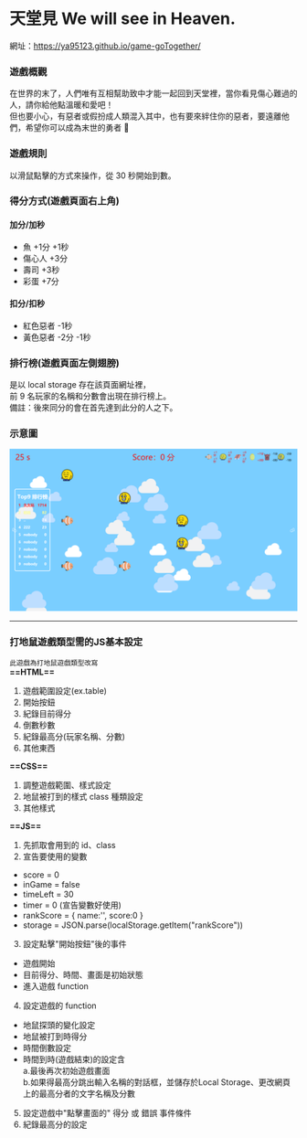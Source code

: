 # 天堂見 We will see in Heaven.
網址：https://ya95123.github.io/game-goTogether/

### 遊戲概觀
在世界的末了，人們唯有互相幫助致中才能一起回到天堂裡，當你看見傷心難過的人，請你給他點溫暖和愛吧！  
但也要小心，有惡者或假扮成人類混入其中，也有要來絆住你的惡者，要遠離他們，希望你可以成為末世的勇者 🏹

### 遊戲規則
以滑鼠點擊的方式來操作，從 30 秒開始到數。

### 得分方式(遊戲頁面右上角)
#### 加分/加秒
- 魚 +1分 +1秒
- 傷心人 +3分
- 壽司 +3秒
- 彩蛋 +7分  

#### 扣分/扣秒
- 紅色惡者 -1秒
- 黃色惡者 -2分 -1秒
   
### 排行榜(遊戲頁面左側翅膀)
是以 local storage 存在該頁面網址裡，  
前 9 名玩家的名稱和分數會出現在排行榜上。  
備註：後來同分的會在首先達到此分的人之下。

### 示意圖
<img src="./images/ex.png">

 --------------------------------------------

### 打地鼠遊戲類型需的JS基本設定
`此遊戲為打地鼠遊戲類型改寫`  
**==HTML==**
 1. 遊戲範圍設定(ex.table)
 2. 開始按鈕
 3. 紀錄目前得分
 4. 倒數秒數
 5. 紀錄最高分(玩家名稱、分數)
 6. 其他東西

**==CSS==**
 1. 調整遊戲範圍、樣式設定
 2. 地鼠被打到的樣式 class 種類設定
 3. 其他樣式

**==JS==**
 1. 先抓取會用到的 id、class
 2. 宣告要使用的變數
   - score = 0
   - inGame = false
   - timeLeft = 30
   - timer = 0 (宣告變數好使用)
   - rankScore = { name:'', score:0 }
   - storage = JSON.parse(localStorage.getItem("rankScore"))
 3. 設定點擊"開始按鈕"後的事件
   - 遊戲開始
   - 目前得分、時間、畫面是初始狀態
   - 進入遊戲 function

 4. 設定遊戲的 function
   - 地鼠探頭的變化設定
   - 地鼠被打到時得分
   - 時間倒數設定
   - 時間到時(遊戲結束)的設定含  
   a.最後再次初始遊戲畫面  
   b.如果得最高分跳出輸入名稱的對話框，並儲存於Local Storage、更改網頁上的最高分者的文字名稱及分數

 5. 設定遊戲中"點擊畫面的" 得分 或 錯誤 事件條件
 6. 紀錄最高分的設定
